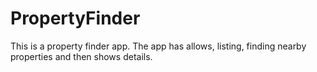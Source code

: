 # PropertyFinder
This is a property finder app. The app has allows, listing, finding nearby properties and then shows details. 
